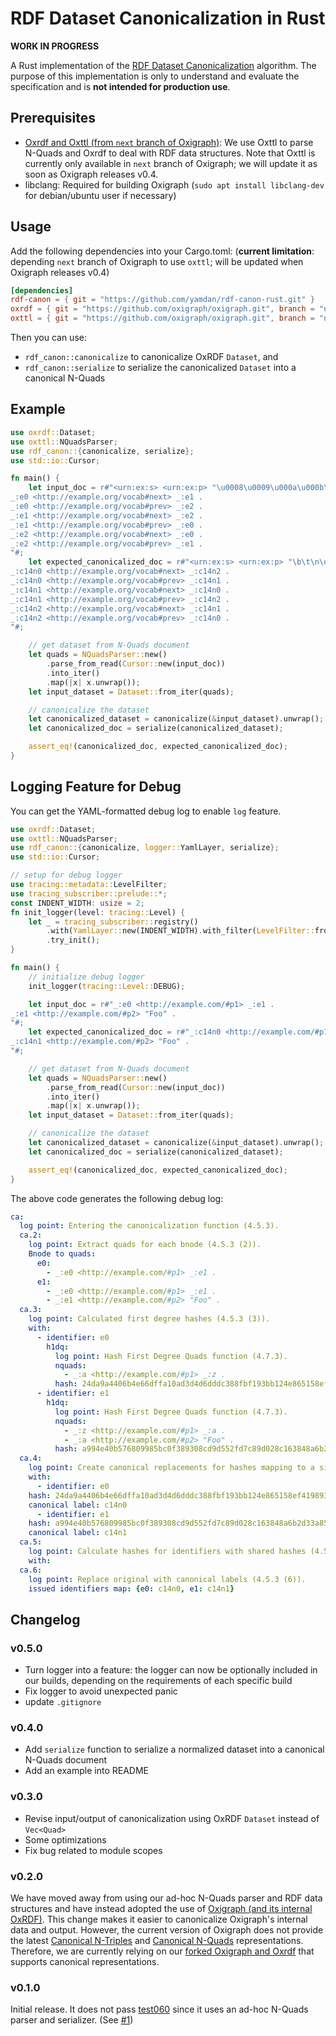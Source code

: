 # RDF Dataset Canonicalization in Rust

**WORK IN PROGRESS**

A Rust implementation of the [RDF Dataset Canonicalization](https://www.w3.org/TR/rdf-canon/) algorithm.
The purpose of this implementation is only to understand and evaluate the specification and is **not intended for production use**.

## Prerequisites

- [Oxrdf and Oxttl (from `next` branch of Oxigraph)](https://github.com/oxigraph/oxigraph/tree/next): We use Oxttl to parse N-Quads and Oxrdf to deal with RDF data structures. Note that Oxttl is currently only available in `next` branch of Oxigraph; we will update it as soon as Oxigraph releases v0.4.
- libclang: Required for building Oxigraph (`sudo apt install libclang-dev` for debian/ubuntu user if necessary)

## Usage

Add the following dependencies into your Cargo.toml:
(**current limitation**: depending `next` branch of Oxigraph to use `oxttl`; will be updated when Oxigraph releases v0.4)

```toml
[dependencies]
rdf-canon = { git = "https://github.com/yamdan/rdf-canon-rust.git" }
oxrdf = { git = "https://github.com/oxigraph/oxigraph.git", branch = "next" }
oxttl = { git = "https://github.com/oxigraph/oxigraph.git", branch = "next" }
```

Then you can use:
- `rdf_canon::canonicalize` to canonicalize OxRDF `Dataset`, and
- `rdf_canon::serialize` to serialize the canonicalized `Dataset` into a canonical N-Quads

## Example

```rust
use oxrdf::Dataset;
use oxttl::NQuadsParser;
use rdf_canon::{canonicalize, serialize};
use std::io::Cursor;

fn main() {
    let input_doc = r#"<urn:ex:s> <urn:ex:p> "\u0008\u0009\u000a\u000b\u000c\u000d\u0022\u005c\u007f" .  # test for canonical N-Quads
_:e0 <http://example.org/vocab#next> _:e1 .
_:e0 <http://example.org/vocab#prev> _:e2 .
_:e1 <http://example.org/vocab#next> _:e2 .
_:e1 <http://example.org/vocab#prev> _:e0 .
_:e2 <http://example.org/vocab#next> _:e0 .
_:e2 <http://example.org/vocab#prev> _:e1 .
"#;
    let expected_canonicalized_doc = r#"<urn:ex:s> <urn:ex:p> "\b\t\n\u000B\f\r\"\\\u007F" .
_:c14n0 <http://example.org/vocab#next> _:c14n2 .
_:c14n0 <http://example.org/vocab#prev> _:c14n1 .
_:c14n1 <http://example.org/vocab#next> _:c14n0 .
_:c14n1 <http://example.org/vocab#prev> _:c14n2 .
_:c14n2 <http://example.org/vocab#next> _:c14n1 .
_:c14n2 <http://example.org/vocab#prev> _:c14n0 .
"#;

    // get dataset from N-Quads document
    let quads = NQuadsParser::new()
        .parse_from_read(Cursor::new(input_doc))
        .into_iter()
        .map(|x| x.unwrap());
    let input_dataset = Dataset::from_iter(quads);

    // canonicalize the dataset
    let canonicalized_dataset = canonicalize(&input_dataset).unwrap();
    let canonicalized_doc = serialize(canonicalized_dataset);

    assert_eq!(canonicalized_doc, expected_canonicalized_doc);
}
```

## Logging Feature for Debug

You can get the YAML-formatted debug log to enable `log` feature.

```rust
use oxrdf::Dataset;
use oxttl::NQuadsParser;
use rdf_canon::{canonicalize, logger::YamlLayer, serialize};
use std::io::Cursor;

// setup for debug logger
use tracing::metadata::LevelFilter;
use tracing_subscriber::prelude::*;
const INDENT_WIDTH: usize = 2;
fn init_logger(level: tracing::Level) {
    let _ = tracing_subscriber::registry()
        .with(YamlLayer::new(INDENT_WIDTH).with_filter(LevelFilter::from_level(level)))
        .try_init();
}

fn main() {
    // initialize debug logger
    init_logger(tracing::Level::DEBUG);

    let input_doc = r#"_:e0 <http://example.com/#p1> _:e1 .
_:e1 <http://example.com/#p2> "Foo" .
"#;
    let expected_canonicalized_doc = r#"_:c14n0 <http://example.com/#p1> _:c14n1 .
_:c14n1 <http://example.com/#p2> "Foo" .
"#;

    // get dataset from N-Quads document
    let quads = NQuadsParser::new()
        .parse_from_read(Cursor::new(input_doc))
        .into_iter()
        .map(|x| x.unwrap());
    let input_dataset = Dataset::from_iter(quads);

    // canonicalize the dataset
    let canonicalized_dataset = canonicalize(&input_dataset).unwrap();
    let canonicalized_doc = serialize(canonicalized_dataset);

    assert_eq!(canonicalized_doc, expected_canonicalized_doc);
}
```

The above code generates the following debug log:

```yaml
ca:
  log point: Entering the canonicalization function (4.5.3).
  ca.2:
    log point: Extract quads for each bnode (4.5.3 (2)).
    Bnode to quads:
      e0:
        - _:e0 <http://example.com/#p1> _:e1 .
      e1:
        - _:e0 <http://example.com/#p1> _:e1 .
        - _:e1 <http://example.com/#p2> "Foo" .
  ca.3:
    log point: Calculated first degree hashes (4.5.3 (3)).
    with:
      - identifier: e0
        h1dq:
          log point: Hash First Degree Quads function (4.7.3).
          nquads:
            - _:a <http://example.com/#p1> _:z .
          hash: 24da9a4406b4e66dffa10ad3d4d6dddc388fbf193bb124e865158ef419893957
      - identifier: e1
        h1dq:
          log point: Hash First Degree Quads function (4.7.3).
          nquads:
            - _:z <http://example.com/#p1> _:a .
            - _:a <http://example.com/#p2> "Foo" .
          hash: a994e40b576809985bc0f389308cd9d552fd7c89d028c163848a6b2d33a8583a
  ca.4:
    log point: Create canonical replacements for hashes mapping to a single node (4.5.3 (4)).
    with:
      - identifier: e0
    hash: 24da9a4406b4e66dffa10ad3d4d6dddc388fbf193bb124e865158ef419893957
    canonical label: c14n0
      - identifier: e1
    hash: a994e40b576809985bc0f389308cd9d552fd7c89d028c163848a6b2d33a8583a
    canonical label: c14n1
  ca.5:
    log point: Calculate hashes for identifiers with shared hashes (4.5.3 (5)).
    with:
  ca.6:
    log point: Replace original with canonical labels (4.5.3 (6)).
    issued identifiers map: {e0: c14n0, e1: c14n1}
```

## Changelog

### v0.5.0

- Turn logger into a feature: the logger can now be optionally included in our builds, depending on the requirements of each specific build
- Fix logger to avoid unexpected panic
- update `.gitignore`

### v0.4.0

- Add `serialize` function to serialize a normalized dataset into a canonical N-Quads document
- Add an example into README

### v0.3.0

- Revise input/output of canonicalization using OxRDF `Dataset` instead of `Vec<Quad>`
- Some optimizations
- Fix bug related to module scopes

### v0.2.0

We have moved away from using our ad-hoc N-Quads parser and RDF data structures and have instead adopted the use of [Oxigraph (and its internal OxRDF)](https://github.com/oxigraph/oxigraph).
This change makes it easier to canonicalize Oxigraph's internal data and output.
However, the current version of Oxigraph does not provide the latest [Canonical N-Triples](https://w3c.github.io/rdf-n-triples/spec/#canonical-ntriples) and [Canonical N-Quads](https://w3c.github.io/rdf-n-quads/spec/#canonical-quads) representations.
Therefore, we are currently relying on our [forked Oxigraph and Oxrdf](https://github.com/yamdan/oxigraph) that supports canonical representations.

### v0.1.0

Initial release. It does not pass [test060](https://w3c.github.io/rdf-canon/tests/#manifest-urdna2015#test060) since it uses an ad-hoc N-Quads parser and serializer. (See [#1](https://github.com/yamdan/rdf-canon-rust/issues/1))
